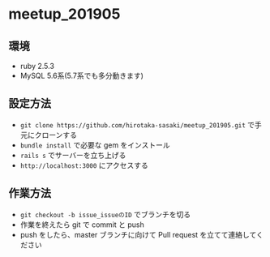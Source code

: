 # meetup_201905

## 環境
- ruby 2.5.3
- MySQL 5.6系(5.7系でも多分動きます)

## 設定方法
- `git clone https://github.com/hirotaka-sasaki/meetup_201905.git` で手元にクローンする
- `bundle install` で必要な gem をインストール
- `rails s` でサーバーを立ち上げる
- `http://localhost:3000` にアクセスする

## 作業方法
- `git checkout -b issue_issueのID` でブランチを切る
- 作業を終えたら git で commit と push
- push をしたら、master ブランチに向けて Pull request を立てて連絡してください
